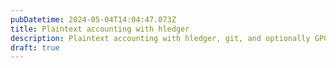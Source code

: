 ```yaml
---
pubDatetime: 2024-05-04T14:04:47.073Z
title: Plaintext accounting with hledger
description: Plaintext accounting with hledger, git, and optionally GPG
draft: true
---
```

